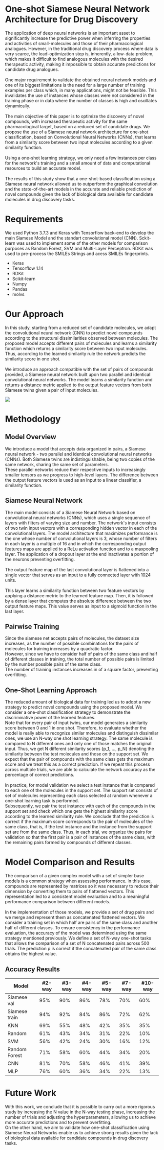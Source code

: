 # One-shot Siamese Neural Network Architecture for Drug Discovery
The application of deep neural networks is an important asset to significantly increase the predictive power when inferring the properties and activities of small-molecules and those of their pharmacological analogues. However, in the traditional drug discovery process where data is very scarce, the lead-optimization step is, inherently, a low-data problem, which makes it difficult to find analogous molecules with the desired therapeutic activity, making it impossible to obtain accurate predictions for candidate drug analogues.
\
\
One major requirement to validate the obtained neural network models and one of its biggest limitations is the need for a large number of training examples per class which, in many applications, might not be feasible. This invalidates the use of instances whose classes were not considered in the training phase or in data where the number of classes is high and oscillates dynamically.
\
\
The main objective of this paper is to optimize the discovery of novel compounds, with increased therapeutic activity for the same pharmacological target, based on a reduced set of candidate drugs. We propose the use of a Siamese neural network architecture for one-shot classification, based on Convolutional Neural Networks (CNNs), that learns from a similarity score between two input molecules according to a given similarity function.
\
\
Using a one-shot learning strategy, we only need a few instances per class for the network's training and a small amount of data and computational resources to build an accurate model.
\
\
The results of this study show that a one-shot-based classification using a Siamese neural network allowed us to outperform the graphical convolution and the state-of-the-art models in the accurate and reliable prediction of novel compounds given the lack of biological data available for candidate molecules in drug discovery tasks.

# Requirements

We used Python 3.7.3 and Keras with Tensorflow back-end to develop the main Siamese Model and the standart convolutional model (CNN). Sckit-learn was used to implement some of the other models for comparison purposes as Random Forest, SVM and Multi-Layer Perceptron.
RDKit was used to pre-process the SMILEs Strings and acess SMILEs fingerprints.

- Keras
- Tensorflow 1.14
- RDKit
- Scikit-learn
- Numpy
- Pandas
- molvs


# Our Approach
In this study, starting from a reduced set of candidate molecules, we adapt the convolutional neural network (CNN) to predict novel compounds according to the structural dissimilarities observed between molecules. The proposed model accepts different pairs of molecules and learns a similarity function which returns a similarity score between two input molecules. Thus, according to the learned similarity rule the network predicts the similarity score in one shot.
\
\
We introduce an approach compatible with the set of pairs of compounds provided, a Siamese neural network built upon two parallel and identical convolutional neural networks. The model learns a similarity function and returns a distance metric applied to the output feature vectors from both Siamese twins given a pair of input molecules. 

[![](https://github.com/larngroup/One_Shot_Siamese_Net_Drug_Discovery/blob/master/rede.png?raw=true)](https://github.com/larngroup/One_Shot_Siamese_Net_Drug_Discovery/blob/master/rede.png?raw=true)
# Methodology
## Model Overview

We introduce a model that accepts data organized in pairs, a Siamese neural network - two parallel and identical convolutional neural networks (CNNs). Both Siamese twins are indistinguishable, being two copies of the same network, sharing the same set of parameters. 
\
These parallel networks reduce their respective inputs to increasingly smaller tensors as we progress to high-level layers. The difference between the output feature vectors is used as an input to a linear classifier, a similarity function. 

## Siamese Neural Network

The main model consists of a Siamese Neural Network based on convolutional neural networks (CNNs), which uses a single sequence of layers with filters of varying size and number. The network's input consists of two twin input vectors with a corresponding hidden vector in each of the convolutional layers. The model architecture that maximizes performance is the one whose number of convolutional layers is 3, whose number of filters in each layer is a multiple of 16 and in which the corresponding output features maps are applied to a ReLu activation function and to a maxpooling layer. The application of a dropout layer at the end inactivates a portion of the neurons preventing overfitting.
\
\
The output feature map of the last convolutional layer is flattened into a single vector that serves as an input to a fully connected layer with 1024 units.
\
\
This layer learns a similarity function between two feature vectors by applying a distance metric to the learned feature map. 
Then, it is followed by a dense layer that computes the absolute difference between the two output feature maps. 
This value serves as input to a sigmoid function in the last layer.

## Pairwise Training

Since the siamese net accepts pairs of molecules, the dataset size increases, as the number of possible combinations for the pairs of molecules for training increases by a quadratic factor. 
\
However, since we have to consider half of pairs of the same class and half of different classes in training, the total number of possible pairs is limited by the number possible pairs of the same class.
\
The number of training instances increases in of a square factor, preventing overfitting.

## One-Shot Learning Approach

The reduced amount of biological data for training led us to adopt a new strategy to predict novel compounds using the proposed model. We consider a one-shot classification strategy to demonstrate the discriminative power of the learned features.
\
Note that for every pair of input twins, our model generates a similarity score between 0 and 1 in one shot. Therefore, to evaluate whether the model is really able to recognize similar molecules and distinguish dissimilar ones, we use an N-way one shot learning strategy. The same molecule is compared to N different ones and only one of those matches the original input. Thus, we get N different similarity scores {p_1, ..., p_N} denoting the similarity between the test molecules and those on the support set. We expect that the pair of compounds with the same class gets the maximum score and we treat this as a correct prediction. If we repeat this process across multiple trials, we are able to calculate the network accuracy as the percentage of correct predictions.
\
\
In practice, for model validation we select a test instance that is compared to each one of the molecules in the support set. The support set consists of set of molecules representing each class selected at random whenever a one-shot learning task is performed.
\
Subsequently, we pair the test instance with each of the compounds in the support set and check which one gets the highest similarity score according to the learned similarity rule. We conclude that the prediction is correct if the maximum score corresponds to the pair of molecules of the same class, that is, if the test instance and the instance from the support set are from the same class. Thus, in each trial, we organize the pairs for validation so that the first pair is a pair of instances of the same class, with the remaining pairs formed by compounds of different classes.


# Model Comparison and Results

The comparison of a given complex model with a set of simpler base models is a common strategy when assessing performance. In this case, compounds are represented by matrices so it was necessary to reduce their dimension by converting them to pairs of flattened vectors. This representation led to a consistent model evaluation and to a meaningful performance comparison between different models.
\
\
In the implementation of those models, we provide a  set  of  drug  pairs and we merge and represent them as concatenated flattened vectors. We consider a training set in which  half  are  pairs  of  the  same  class  and  another  half  of different classes. To ensure consistency in the performance evaluation,  the  accuracy  of  the  model  was  determined using  the  same  strategy mentioned previously.  We  define  a  set  of  N-way  one-shot  tasks  that  allows  the comparison of a set of  N concatenated pairs across 500 trials. The  prediction p is  correct  if  the  concatenated  pair  of  the same class obtains the highest value.

## Accuracy Results


| Model | #2-way  | #3-way  | #4-way | #5-way  | #7-way  | #10-way |
| ------- | --- | --- | --- | --- | --- | --- |
| Siamese val | 95% | 90% | 86% | 78% | 70% | 60% |
| Siamese train | 94% | 92% | 84% | 86% | 72% | 62% |
| KNN | 69% | 55% | 48% |  42% | 35% | 35% |
| Random | 61% | 43% | 34% | 31% | 22% | 10% |
| SVM | 56% | 42% | 24% | 30% | 16% | 12% |
| Random Forest | 71% | 58% | 60% | 44% | 34% | 20% |
| CNN |  81% | 70% | 58% | 46% | 41% | 39% |
| MLP | 76% | 60% | 36% | 34% | 22% | 13% |

# Future Work

With this work, we conclude that it is possible to carry out a more rigorous study by increasing the N value in the N-way testing phase, increasing the number of trials and adjusting the hyperparameters, allowing us to achieve more accurate predictions and to prevent overfitting.
\
On the other hand, we aim to validate how one-shot classification using Siamese Neural Networks enable us to achieve strong results given the lack of biological data available for candidate compounds in drug discovery tasks.
